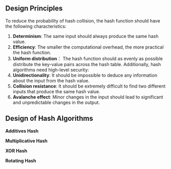 ## Design Principles
To reduce the probability of hash collision, the hash function should have the following characteristics:
1. **Determinism**: The same input should always produce the same hash value.
2. **Efficiency**:  The smaller the computational overhead, the more practical the hash function.
3. **Uniform distribution**： The hash function should as evenly as possible distribute the key-value pairs across the hash table.
Additionally, hash algorithms need high-level security:
4. **Unidirectionality**: It should be impossible to deduce any information about the input from the hash value.
5. **Collision resistance**: It should be extremely difficult to find two different inputs that produce the same hash value.
6. **Avalanche effect**: Minor changes in the input should lead to significant and unpredictable changes in the output.

## Design of Hash Algorithms

**Additives Hash**  

**Multiplicative Hash**  

**XOR Hash**  

**Rotating Hash**

